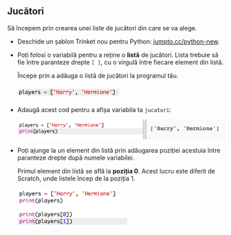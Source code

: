 ## Jucători

Să începem prin crearea unei liste de jucători din care se va alege.

+ Deschide un șablon Trinket nou pentru Python: <a href="http://jumpto.cc/python-new" target="_blank">jumpto.cc/python-new</a>.

+ Poți folosi o variabilă pentru a reține o **listă** de jucători. Lista trebuie să fie între paranteze drepte `[ ]`, cu o virgulă între fiecare element din listă.
    
    Începe prin a adăuga o listă de jucători la programul tău.
    
    ![captură de ecran](images/team-create-players.png)

+ Adaugă acest cod pentru a afișa variabila ta `jucatori`:
    
    ![captură de ecran](images/team-print-players.png)

+ Poți ajunge la un element din listă prin adăugarea poziției acestuia între paranteze drepte după numele variabilei.
    
    Primul element din listă se află la **poziția 0**. Acest lucru este diferit de Scratch, unde listele încep de la poziția 1.
    
    ![captură de ecran](images/team-print-players-index.png)